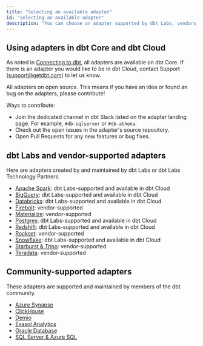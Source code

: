 ```yaml
---
title: "Selecting an available adapter"
id: "selecting-an-available-adapter"
description: "You can choose an adapter supported by dbt Labs, vendors, or the community."
---
```


## Using adapters in dbt Core and dbt Cloud

As noted in [Connecting to dbt](docs/connecting-to-dbt/connecting-to-dbt), all adapters are available on dbt Core. If there is an adapter you would like to be in dbt Cloud, contact Support (support@getdbt.com) to let us know.

All adapters on open source. This means if you have an idea or found an bug on the adapters, please contribute! 

Ways to contribute: 

* Join the dedicated channel in dbt Slack listed on the adapter landing page. For example, `#db-sqlserver` or `#db-athena`.
* Check out the open issues in the adapter's source repository.
* Open Pull Requests for any new features or bug fixes. 

## dbt Labs and vendor-supported adapters

Here are adapters created by and maintained by dbt Labs or dbt Labs Technology Partners.

* [Apache Spark](/docs/connecting-to-dbt/using-your-adapter/apache-spark-adapter): dbt Labs-supported and available in dbt Cloud
* [BigQuery](/docs/connecting-to-dbt/using-your-adapter/bigquery-adapter): dbt Labs-supported and available in dbt Cloud
* [Databricks](/docs/connecting-to-dbt/using-your-adapter/databricks-adapter): dbt Labs-supported and available in dbt Cloud
* [Firebolt](/docs/connecting-to-dbt/using-your-adapter-firebolt-adapter): vendor-supported 
* [Materialize](/docs/connecting-to-dbt/using-your-adapter/materialize-adapter): vendor-supported 
* [Postgres](/docs/connecting-to-dbt/using-your-adapter/postgres-adapter): dbt Labs-supported and available in dbt Cloud
* [Redshift](/docs/connecting-to-dbt/using-your-adapter/redshift-adapter): dbt Labs-supported and available in dbt Cloud
* [Rockset](/docs/connecting-to-dbt/using-your-adapter/rockset-adapter): vendor-supported 
* [Snowflake](/docs/connecting-to-dbt/using-your-adapter/snowflake-adapter): dbt Labs-supported and available in dbt Cloud
* [Starburst & Trino](/docs/connecting-to-dbt/using-your-adapter/starburst-trino-adapter): vendor-supported 
* [Teradata](/docs/connecting-to-dbt/using-your-adapter/teradata-adapter): vendor-supported

## Community-supported adapters

These adapters are supported and maintained by members of the dbt community.

* [Azure Synapse](/docs/connecting-to-dbt/using-your-adapter/azure-adapter)
* [ClickHouse](/docs/connecting-to-dbt/using-your-adapter/clickhouse-adapter)
* [Demio](/docs/connecting-to-dbt/using-your-adapter/demio-adapter)
* [Exasol Analytics](/docs/connecting-to-dbt/using-your-adapter/exasol-adapter)
* [Oracle Database](/docs/connecting-to-dbt/using-your-adapter/oracle-adapter)
* [SQL Server & Azure SQL](/docs/connecting-to-dbt/using-your-adapter/sql-azure-adapter)


